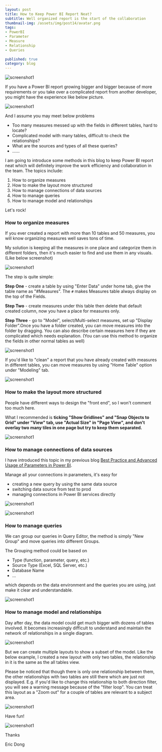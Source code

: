```yaml
---  
layout: post  
title: How to Keep Power BI Report Neat?  
subtitle: Well organized report is the start of the collaboration 
thumbnail-img: /assets/img/post14/avatar.png  
tags:  
- PowerBI  
- Parameter
- Measure
- Relationship
- Queries
  
published: true  
category: blog  
---  
```

  
![screenshot1](/assets/img/post14/index.png)  

If you have a Power BI report growing bigger and bigger because of more requirements or you take over a complicated report from another developer, you might have the experience like below picture.

![screenshot1](/assets/img/post14/mess.png) 

And I assume you may meet below problems

* Too many measures messed up with the fields in different tables, hard to locate? 
* Complicated model with many tables, difficult to check the relationships?
* What are the sources and types of all these queries? 
* ......

I am going to introduce some methods in this blog to keep Power BI report neat which will definitely improve the work efficiency and collaboration in the team. The topics include:
1. How to organize measures
2. How to make the layout more structured
3. How to manage connections of data sources
4. How to manage queries 
5. How to manage model and relationships

Let's rock!

### How to organize measures

If you ever created a report with more than 10 tables and 50 measures, you will know organizing measures well saves tons of time.

My solution is keeping all the measures in one place and categorize them in different folders, then it's much easier to find and use them in any visuals. (Like below screenshot)

![screenshot1](/assets/img/post14/measure.png) 

The step is quite simple:

**Step One** - create a table by using "Enter Data" under home tab, give the table name as "#Measures". The `#` makes Measures table always display on the top of the Fields.

**Step Two** - create measures under this table then delete that default created column, now you have a place for measures only.

**Step Three** - go to "Model", select/Multi-select measures, set up "Display Folder".Once you have a folder created, you can move measures into the folder by dragging. You can also describe certain measures here if they are complicated which needs explanation. (You can use this method to organize the fields in other normal tables as well)

![screenshot1](/assets/img/post14/measure2.png) 

If you'd like to "clean" a report that you have already created with measures in different tables, you can move measures by using  "Home Table" option under "Modeling" tab.

![screenshot1](/assets/img/post14/measure3.png) 

### How to make the layout more structured

People have different ways to design the "front end", so I won't comment too much here. 

What I recommended is **ticking "Show Gridlines" and "Snap Objects to Grid" under "View" tab, use "Actual Size" in "Page View", and don't overlay two many tiles in one page but try to keep them separated.**

![screenshot1](/assets/img/post14/snap.png) 

### How to manage connections of data sources

I have introduced this topic in my previous blog [Best Practice and Advanced Usage of Parameters in Power BI](http://funbiworld.com/2018-12-11-Parameters-power-bi/).

Manage all your connections in parameters, it's easy for 
* creating a new query by using the same data source
* switching data source from test to prod
* managing connections in Power BI services directly

![screenshot1](/assets/img/post14/connection.png) 

![screenshot1](/assets/img/post14/connection2.png) 

### How to manage queries 

We can group our queries in Query Editor, the method is simply "New Group" and move queries into different Groups.

The Grouping method could be based on 
* Type (function, parameter, query, etc.)
* Source Type (Excel, SQL Server, etc.)
* Database Name 
* ...

which depends on the data environment and the queries you are using, just make it clear and understandable.

![screenshot1](/assets/img/post14/query.png) 


### How to manage model and relationships

Day after day, the data model could get much bigger with dozens of tables involved. It becomes increasingly difficult to understand and maintain the network of relationships in a single diagram.

![screenshot1](/assets/img/post14/relationship.png) 

But we can create multiple layouts to show a subset of the model. Like the below example, I created a new layout with only two tables, the relationship in it is the same as the all tables view.

Please be noticed that though there is only one relationship between them, the other relationships with two tables are still there which are just not displayed. E.g. if you'd like to change this relationship to both direction filter, you will see a warning message because of the "filter loop". You can treat this layout as a "Zoom out" for a couple of tables are relevant to a subject area. 

![screenshot1](/assets/img/post14/relationship2.png) 


Have fun!

![screenshot1](/assets/img/post14/avatar.png) 


Thanks  
  
Eric Dong  